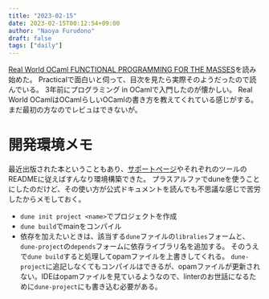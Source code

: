 ```yaml
---
title: "2023-02-15"
date: 2023-02-15T00:12:54+09:00
author: "Naoya Furudono"
draft: false
tags: ["daily"]
---
```


[Real World OCaml FUNCTIONAL PROGRAMMING FOR THE MASSES](https://dev.realworldocaml.org/index.html)を読み始めた。
Practicalで面白いと伺って、目次を見たら実際そのようだったので読んでいる。
3年前にプログラミング in OCamlで入門したのが懐かしい。
Real World OCamlはOCamlらしいOCamlの書き方を教えてくれている感じがする。
まだ最初の方なのでレビュはできないが。

# 開発環境メモ

最近出版された本ということもあり、[サポートページ](https://dev.realworldocaml.org/install.html)やそれぞれのツールのREADMEに従えばすんなり環境構築できた。
プラスアルファでduneを使うことにしたのだけど、その使い方が公式ドキュメントを読んでも不思議な感じで苦労したからメモしておく。

- `dune init project <name>`でプロジェクトを作成
- `dune build`でmainをコンパイル
- 依存を加えたいときは、該当する`dune`ファイルの`libralies`フォームと、`dune-project`の`depends`フォームに依存ライブラリ名を追加する。
  そのうえで`dune build`すると処理してopamファイルを上書きしてくれる。
  `dune-project`に追記しなくてもコンパイルはできるが、opamファイルが更新されない。IDEはopamファイルを見ているようなので、linterのお世話になるために`dune-project`にも書き込む必要がある。
